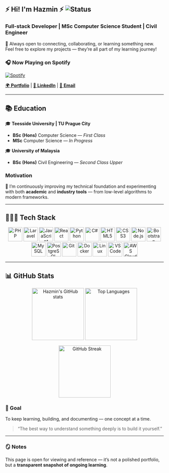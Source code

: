 ## ⚡️ Hi! I'm Hazmin ⚡️ ![Status](https://img.shields.io/badge/Status-Online-brightgreen?style=for-the-badge)
### Full-stack Developer | MSc Computer Science Student | Civil Engineer

💬 Always open to connecting, collaborating, or learning something new.  
Feel free to explore my projects — they’re all part of my learning journey!

### 🎧 Now Playing on Spotify
[![Spotify](https://spotify-refresher-helper.vercel.app/api/spotify)](https://open.spotify.com/user/cloud9mania)

[🌍 **Portfolio**](https://hazminchik.com)  |  [💼 **LinkedIn**](https://linkedin.com/in/hazminfirdaus)  |  [📧 **Email**](mailto:cmhazminfirdaus@gmail.com)

---

## 📚 Education

🎓 **Teesside University | TU Prague City**  
- **BSc (Hons)** Computer Science — *First Class*  
- **MSc** Computer Science — *In Progress*

🎓 **University of Malaysia**  
- **BSc (Hons)** Civil Engineering — *Second Class Upper*

### Motivation
📖 I’m continuously improving my technical foundation and experimenting with both **academic** and **industry tools** — from low-level algorithms to modern frameworks.

---

## 👨🏻‍💻 Tech Stack

<p align="center">
  <a href="https://www.php.net/" title="PHP"><img src="https://skillicons.dev/icons?i=php" width="45" alt="PHP" /></a>
  <a href="https://laravel.com/" title="Laravel"><img src="https://skillicons.dev/icons?i=laravel" width="45" alt="Laravel" /></a>
  <a href="https://developer.mozilla.org/en-US/docs/Web/JavaScript" title="JavaScript"><img src="https://skillicons.dev/icons?i=js" width="45" alt="JavaScript" /></a>
  <a href="https://react.dev/" title="React"><img src="https://skillicons.dev/icons?i=react" width="45" alt="React" /></a>
  <a href="https://www.python.org/" title="Python"><img src="https://skillicons.dev/icons?i=python" width="45" alt="Python" /></a>
  <a href="https://learn.microsoft.com/en-us/dotnet/csharp/" title="C#"><img src="https://skillicons.dev/icons?i=cs" width="45" alt="C#" /></a>
  <a href="https://developer.mozilla.org/en-US/docs/Web/HTML" title="HTML5"><img src="https://skillicons.dev/icons?i=html" width="45" alt="HTML5" /></a>
  <a href="https://developer.mozilla.org/en-US/docs/Web/CSS" title="CSS3"><img src="https://skillicons.dev/icons?i=css" width="45" alt="CSS3" /></a>
  <a href="https://nodejs.org/" title="Node.js"><img src="https://skillicons.dev/icons?i=nodejs" width="45" alt="Node.js" /></a>
  <a href="https://getbootstrap.com/" title="Bootstrap"><img src="https://skillicons.dev/icons?i=bootstrap" width="45" alt="Bootstrap" /></a>
  <a href="https://www.mysql.com/" title="MySQL"><img src="https://skillicons.dev/icons?i=mysql" width="45" alt="MySQL" /></a>
  <a href="https://www.postgresql.org/" title="PostgreSQL"><img src="https://skillicons.dev/icons?i=postgresql" width="45" alt="PostgreSQL" /></a>
  <a href="https://git-scm.com/" title="Git"><img src="https://skillicons.dev/icons?i=git" width="45" alt="Git" /></a>
  <a href="https://www.docker.com/" title="Docker"><img src="https://skillicons.dev/icons?i=docker" width="45" alt="Docker" /></a>
  <a href="https://www.linux.org/" title="Linux"><img src="https://skillicons.dev/icons?i=linux" width="45" alt="Linux" /></a>
  <a href="https://code.visualstudio.com/" title="VS Code"><img src="https://skillicons.dev/icons?i=vscode" width="45" alt="VS Code" /></a>
  <a href="https://aws.amazon.com/" title="AWS Cloud"><img src="https://skillicons.dev/icons?i=aws" width="45" alt="AWS Cloud" /></a>
</p>

---

## 📊 GitHub Stats

<p align="center">
  <img 
    src="https://github-readme-stats.vercel.app/api?username=hazminfirdaus&show_icons=true&theme=tokyonight" 
    alt="Hazmin's GitHub stats" 
    height="165"
  />
  <img 
    src="https://github-readme-stats.vercel.app/api/top-langs/?username=hazminfirdaus&layout=compact&theme=tokyonight" 
    alt="Top Languages" 
    height="165"
  />
</p>

<p align="center">
  <img 
    src="https://github-readme-streak-stats.herokuapp.com/?user=hazminfirdaus&theme=tokyonight&hide_border=true" 
    alt="GitHub Streak" 
    height="165"
  />
</p>


### 🚀 Goal

To keep learning, building, and documenting — one concept at a time.  

> “The best way to understand something deeply is to build it yourself.”

---

### 🪞 Notes

This page is open for viewing and reference — it’s not a polished portfolio,  
but a **transparent snapshot of ongoing learning**.

